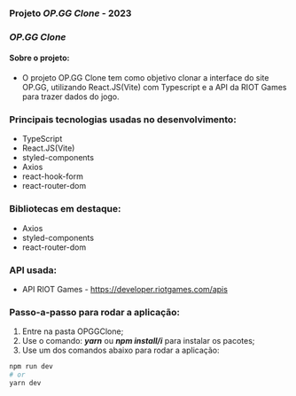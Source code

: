 ### Projeto ***OP.GG Clone*** - 2023
### ***OP.GG Clone***
#### Sobre o projeto:
 * O projeto OP.GG Clone tem como objetivo clonar a interface do site OP.GG, utilizando React.JS(Vite) com Typescript e a API da RIOT Games para trazer dados do jogo.

### Principais tecnologias usadas no desenvolvimento:

* TypeScript
* React.JS(Vite)
* styled-components
* Axios
* react-hook-form
* react-router-dom

### Bibliotecas em destaque:

* Axios
* styled-components
* react-router-dom

### API usada:
* API RIOT Games - https://developer.riotgames.com/apis

### Passo-a-passo para rodar a aplicação:

1. Entre na pasta OPGGClone;
2. Use o comando: ***yarn*** ou ***npm install/i*** para instalar os pacotes;
3. Use um dos comandos abaixo para rodar a aplicação:

```bash
npm run dev
# or
yarn dev
```